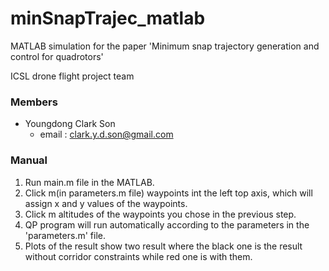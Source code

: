 # minSnapTrajec_matlab
MATLAB simulation for the paper 'Minimum snap trajectory generation and control for quadrotors'

ICSL drone flight project team

### Members ###
+ Youngdong Clark Son  
  * email : clark.y.d.son@gmail.com
  
### Manual ###
1. Run main.m file in the MATLAB.
2. Click m(in parameters.m file) waypoints int the left top axis, which will assign x and y values of the waypoints.
3. Click m altitudes of the waypoints you chose in the previous step.
4. QP program will run automatically according to the parameters in the 'parameters.m' file.
5. Plots of the result show two result where the black one is the result without corridor constraints while red one is with them.
